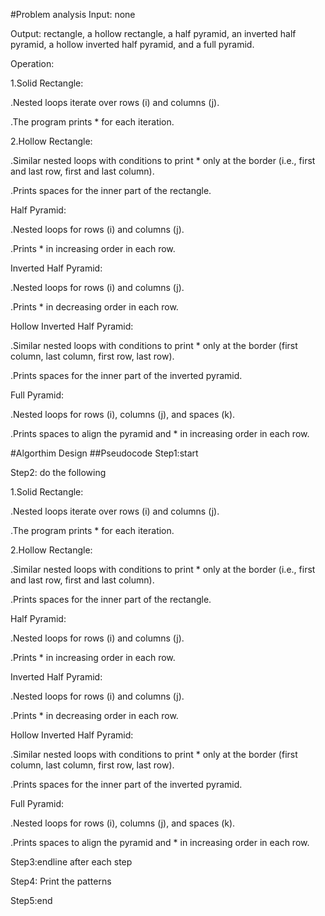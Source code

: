 #Problem analysis
Input: none

Output: rectangle, a hollow rectangle, a half pyramid, an inverted half pyramid, a hollow inverted half pyramid, and a full pyramid.

Operation:

1.Solid Rectangle:

.Nested loops iterate over rows (i) and columns (j).

.The program prints * for each iteration.

2.Hollow Rectangle:

.Similar nested loops with conditions to print * only at the border (i.e., first and last row, first and last column).

.Prints spaces for the inner part of the rectangle.

Half Pyramid:

.Nested loops for rows (i) and columns (j).

.Prints * in increasing order in each row.

Inverted Half Pyramid:

.Nested loops for rows (i) and columns (j).

.Prints * in decreasing order in each row.

Hollow Inverted Half Pyramid:

.Similar nested loops with conditions to print * only at the border (first column, last column, first row, last row).

.Prints spaces for the inner part of the inverted pyramid.

Full Pyramid:

.Nested loops for rows (i), columns (j), and spaces (k).

.Prints spaces to align the pyramid and * in increasing order in each row.

#Algorthim Design
##Pseudocode
Step1:start

Step2: do the following

1.Solid Rectangle:

.Nested loops iterate over rows (i) and columns (j).

.The program prints * for each iteration.

2.Hollow Rectangle:

.Similar nested loops with conditions to print * only at the border (i.e., first and last row, first and last column).

.Prints spaces for the inner part of the rectangle.

Half Pyramid:

.Nested loops for rows (i) and columns (j).

.Prints * in increasing order in each row.

Inverted Half Pyramid:

.Nested loops for rows (i) and columns (j).

.Prints * in decreasing order in each row.

Hollow Inverted Half Pyramid:

.Similar nested loops with conditions to print * only at the border (first column, last column, first row, last row).

.Prints spaces for the inner part of the inverted pyramid.

Full Pyramid:

.Nested loops for rows (i), columns (j), and spaces (k).

.Prints spaces to align the pyramid and * in increasing order in each row.

Step3:endline after each step

Step4: Print the patterns

Step5:end
